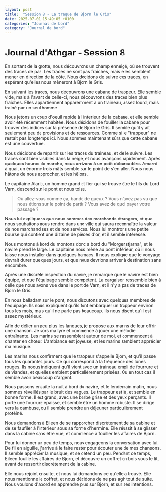 ```yaml
---
layout: post
title:  "Session 8 - La traque de Bjorn le Gris"
date: 2025-07-01 15:49:05 +0100
categories: "Journal de bord"
category: "Journal de bord"
---
```


# Journal d'Athgar - Session 8

En sortant de la grotte, nous découvrons un champ enneigé, où se trouvent des traces de pas. Les traces ne sont pas fraîches, mais elles semblent mener en direction de la côte. Nous décidons de suivre ces traces, en espérant qu'elles nous mèneront à Bjorn le Gris.

En suivant les traces, nous découvrons une cabane de trappeur. Elle semble vide, mais à l'avant de celle-ci, nous découvrons des traces bien plus fraîches. Elles appartiennent apparemment à un traineau, assez lourd, mais trainé par un seul homme.

Nous jetons un coup d'oeuil rapide à l'interieur de la cabane, et elle semble avoir été récemment habitée. Nous décidons de fouiller la cabane pour trouver des indices sur la présence de Bjorn le Gris.
Il semble qu'il y ait seulement peu de provisions et de ressources. Comme si le "trappeur" ne restait pas longtemps ici. Nous sommes maintenant sûrs que cette cabane est une couverture.

Nous décidons de repartir sur les traces du traineau, et de le suivre. Les traces sont bien visibles dans la neige, et nous avançons rapidement. Après quelques heures de marche, nous arrivons à un petit débarcadère.
Amarré à quai, un énorme trois mâts semble sur le point de s'en aller. Nous nous hâtons de nous approcher, et les hêlons.

Le capitaine Alaric, un homme grand et fier qui se trouve être le fils du Lord Varn, descend sur le pont et nous toise.
> Où allez-vous comme ça, bande de gueux ? Vous n'avez pas vu que nous étions sur le point de partir ? Vous avez de quoi payer votre passage ?

Nous lui expliquons que nous sommes des marchands étrangers, et que nous souhaitons nous rendre dans une ville qui saura reconnaître la valeur de nos marchandises et de nos services.
Nous lui montrons une petite bourse qui contient une dizaine de pièces d'or, et il semble intéressé.

Nous montons à bord du montons donc a bord du "Morgenstjarna", et le navire prend le large. Le capitaine nous mêne au pont inférieur, où il nous laisse nous installer dans quelques hamacs. Il nous explique que le vooyage devrait durer quelques jours, et que nous devrions arriver à destination sans encombre.

Après une discrète inspection du navire, je remarque que le navire est bien équipé, et que l'équipage semble compétent. La cargaison ressemble bien à celle que nous avons vue dans le port de Varn, et il n'y a pas de traces de Bjorn le Gris.

En nous balladant sur le pont, nous discutons avec quelques membres de l'équipage. Ils nous expliquent qu'ils font embarquer un trappeur environ tous les mois, mais qu'il ne parle pas beaucoup. Ils nous disent qu'il est assez mystérieux.

Afin de délier un peu plus les langues, je propose aux marins de leur offrir une chanson. Je sors ma lyre et commence à jouer une mélodie entraînante. Les marins se rassemblent autour de moi, et commencent à chanter en chœur. L'ambiance est joyeuse, et les marins semblent apprécier ma musique.

Les marins nous confirment que le trappeur s'appelle Bjorn, et qu'il passe tous les quarantes jours. Ce qui correspond à la fréquence des lunes rouges. Ils noous indiquent qu'il vient avec un traineau empli de fourrure et de viandes, et qu'elles emblent particulièrement prisées. Ou en tout cas il semble avoir beaucoup d'argent.

Nous passons ensuite la nuit à bord du navire, et le lendemain matin, nous sommes réveillés par le bruit des vagues.
Le trappeur est là, et semble en bonne forme. Il est grand, avec une barbe grise et des yeux perçants. Il porte une fourrure épaisse, et semble être un homme robuste.
Il se dirige vers la cambuse, ou il semble prendre un déjeuner particulièrement protéiné.

Nous demandons à Eileen de se rapporcher discrètement de sa cabine et de se faufiler à l'interieur sous sa forme d'hermine. Elle réussit à se glisser dans la cabine sans être vue, et commence à fouiller les affaires de Bjorn.

Pour lui donner un peu de temps, nous engageons la conversation avec lui. De fil en aiguille, j'arrive à le faire rester pour écouter une de mes chansons. Il semble apprécier la musique, et se détend un peu. Pendant ce temps, Eileen fouille les affaires de Bjorn, et découvre un coffret en bois sous le lit, avant de ressortir discrètement de la cabine.

Elle nous rejoint ensuite, et nous lui demandons ce qu'elle a trouvé. Elle nous mentionne le coffret, et nous décidons de ne pas agir tout de suite. Nous voulons d'abord en apprendre plus sur Bjorn, et sur ses intentions.

